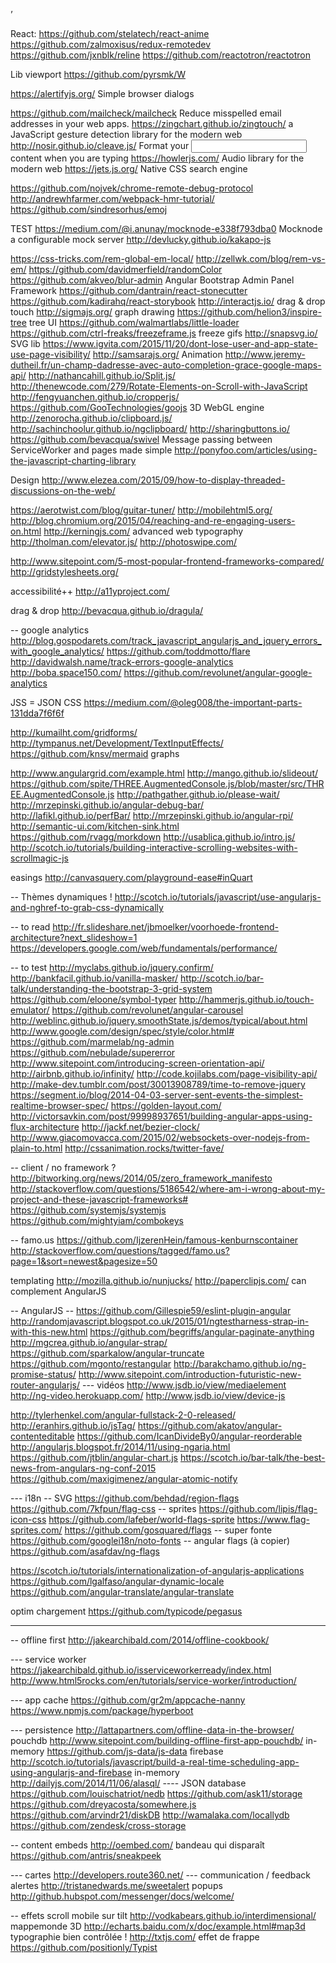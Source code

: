 ’


React:
https://github.com/stelatech/react-anime
https://github.com/zalmoxisus/redux-remotedev
https://github.com/jxnblk/reline
https://github.com/reactotron/reactotron


Lib viewport https://github.com/pyrsmk/W


https://alertifyjs.org/ Simple browser dialogs

https://github.com/mailcheck/mailcheck  Reduce misspelled email addresses in your web apps.
https://zingchart.github.io/zingtouch/  a JavaScript gesture detection library for the modern web
http://nosir.github.io/cleave.js/ Format your <input/> content when you are typing
https://howlerjs.com/ Audio library for the modern web
https://jets.js.org/ Native CSS search engine

https://github.com/nojvek/chrome-remote-debug-protocol
http://andrewhfarmer.com/webpack-hmr-tutorial/
https://github.com/sindresorhus/emoj

TEST
https://medium.com/@i.anunay/mocknode-e338f793dba0 Mocknode a configurable mock server
http://devlucky.github.io/kakapo-js

https://css-tricks.com/rem-global-em-local/
http://zellwk.com/blog/rem-vs-em/
https://github.com/davidmerfield/randomColor
https://github.com/akveo/blur-admin Angular Bootstrap Admin Panel Framework
https://github.com/dantrain/react-stonecutter
https://github.com/kadirahq/react-storybook
http://interactjs.io/ drag & drop touch
http://sigmajs.org/ graph drawing
https://github.com/helion3/inspire-tree tree UI
https://github.com/walmartlabs/little-loader
https://github.com/ctrl-freaks/freezeframe.js freeze gifs
http://snapsvg.io/ SVG lib
https://www.igvita.com/2015/11/20/dont-lose-user-and-app-state-use-page-visibility/
http://samsarajs.org/ Animation
http://www.jeremy-dutheil.fr/un-champ-dadresse-avec-auto-completion-grace-google-maps-api/
http://nathancahill.github.io/Split.js/
http://thenewcode.com/279/Rotate-Elements-on-Scroll-with-JavaScript
http://fengyuanchen.github.io/cropperjs/
https://github.com/GooTechnologies/goojs 3D WebGL engine
http://zenorocha.github.io/clipboard.js/
http://sachinchoolur.github.io/ngclipboard/
http://sharingbuttons.io/
https://github.com/bevacqua/swivel Message passing between ServiceWorker and pages made simple
http://ponyfoo.com/articles/using-the-javascript-charting-library

Design
http://www.elezea.com/2015/09/how-to-display-threaded-discussions-on-the-web/

https://aerotwist.com/blog/guitar-tuner/
http://mobilehtml5.org/
http://blog.chromium.org/2015/04/reaching-and-re-engaging-users-on.html
http://kerningjs.com/ advanced web typography
http://tholman.com/elevator.js/
http://photoswipe.com/

http://www.sitepoint.com/5-most-popular-frontend-frameworks-compared/
http://gridstylesheets.org/

accessibilité++ http://a11yproject.com/

drag & drop http://bevacqua.github.io/dragula/

-- google analytics
http://blog.gospodarets.com/track_javascript_angularjs_and_jquery_errors_with_google_analytics/
https://github.com/toddmotto/flare
http://davidwalsh.name/track-errors-google-analytics
http://boba.space150.com/
https://github.com/revolunet/angular-google-analytics


JSS = JSON CSS https://medium.com/@oleg008/the-important-parts-131dda7f6f6f

http://kumailht.com/gridforms/
http://tympanus.net/Development/TextInputEffects/
https://github.com/knsv/mermaid graphs

http://www.angulargrid.com/example.html
http://mango.github.io/slideout/
https://github.com/spite/THREE.AugmentedConsole.js/blob/master/src/THREE.AugmentedConsole.js
http://pathgather.github.io/please-wait/
http://mrzepinski.github.io/angular-debug-bar/
http://lafikl.github.io/perfBar/
http://mrzepinski.github.io/angular-rpi/
http://semantic-ui.com/kitchen-sink.html
https://github.com/rvagg/morkdown
http://usablica.github.io/intro.js/
http://scotch.io/tutorials/building-interactive-scrolling-websites-with-scrollmagic-js

easings http://canvasquery.com/playground-ease#inQuart

-- Thèmes dynamiques !
http://scotch.io/tutorials/javascript/use-angularjs-and-nghref-to-grab-css-dynamically

-- to read
http://fr.slideshare.net/jbmoelker/voorhoede-frontend-architecture?next_slideshow=1
https://developers.google.com/web/fundamentals/performance/

-- to test
http://myclabs.github.io/jquery.confirm/
http://bankfacil.github.io/vanilla-masker/
http://scotch.io/bar-talk/understanding-the-bootstrap-3-grid-system
https://github.com/eloone/symbol-typer
http://hammerjs.github.io/touch-emulator/
https://github.com/revolunet/angular-carousel
http://weblinc.github.io/jquery.smoothState.js/demos/typical/about.html
http://www.google.com/design/spec/style/color.html#
https://github.com/marmelab/ng-admin
https://github.com/nebulade/supererror
http://www.sitepoint.com/introducing-screen-orientation-api/
http://airbnb.github.io/infinity/
http://code.kojilabs.com/page-visibility-api/
http://make-dev.tumblr.com/post/30013908789/time-to-remove-jquery
https://segment.io/blog/2014-04-03-server-sent-events-the-simplest-realtime-browser-spec/
https://golden-layout.com/
http://victorsavkin.com/post/99998937651/building-angular-apps-using-flux-architecture
http://jackf.net/bezier-clock/
http://www.giacomovacca.com/2015/02/websockets-over-nodejs-from-plain-to.html
http://cssanimation.rocks/twitter-fave/

-- client / no framework ?
http://bitworking.org/news/2014/05/zero_framework_manifesto
http://stackoverflow.com/questions/5186542/where-am-i-wrong-about-my-project-and-these-javascript-frameworks#
https://github.com/systemjs/systemjs
https://github.com/mightyiam/combokeys

-- famo.us
https://github.com/IjzerenHein/famous-kenburnscontainer
http://stackoverflow.com/questions/tagged/famo.us?page=1&sort=newest&pagesize=50

templating http://mozilla.github.io/nunjucks/
http://paperclipjs.com/ can complement AngularJS

-- AngularJS --
https://github.com/Gillespie59/eslint-plugin-angular
http://randomjavascript.blogspot.co.uk/2015/01/ngtestharness-strap-in-with-this-new.html
https://github.com/begriffs/angular-paginate-anything
http://mgcrea.github.io/angular-strap/
https://github.com/sparkalow/angular-truncate
https://github.com/mgonto/restangular
http://barakchamo.github.io/ng-promise-status/
http://www.sitepoint.com/introduction-futuristic-new-router-angularjs/
--- vidéos
http://www.jsdb.io/view/mediaelement
http://ng-video.herokuapp.com/
http://www.jsdb.io/view/device-js

http://tylerhenkel.com/angular-fullstack-2-0-released/
http://eranhirs.github.io/jsTag/
https://github.com/akatov/angular-contenteditable
https://github.com/IcanDivideBy0/angular-reorderable
http://angularjs.blogspot.fr/2014/11/using-ngaria.html
https://github.com/jtblin/angular-chart.js
https://scotch.io/bar-talk/the-best-news-from-angulars-ng-conf-2015
https://github.com/maxigimenez/angular-atomic-notify

--- i18n
-- SVG
https://github.com/behdad/region-flags
https://github.com/7kfpun/flag-css
-- sprites
https://github.com/lipis/flag-icon-css
https://github.com/lafeber/world-flags-sprite
https://www.flag-sprites.com/
https://github.com/gosquared/flags
-- super fonte
https://github.com/googlei18n/noto-fonts
-- angular flags (à copier)
https://github.com/asafdav/ng-flags

https://scotch.io/tutorials/internationalization-of-angularjs-applications
https://github.com/lgalfaso/angular-dynamic-locale
https://github.com/angular-translate/angular-translate

optim chargement https://github.com/typicode/pegasus





-------------------------------------------------------------------------

-- offline first
http://jakearchibald.com/2014/offline-cookbook/

--- service worker
https://jakearchibald.github.io/isserviceworkerready/index.html
http://www.html5rocks.com/en/tutorials/service-worker/introduction/

--- app cache
https://github.com/gr2m/appcache-nanny
https://www.npmjs.com/package/hyperboot

--- persistence
http://lattapartners.com/offline-data-in-the-browser/
pouchdb http://www.sitepoint.com/building-offline-first-app-pouchdb/
in-memory https://github.com/js-data/js-data
firebase http://scotch.io/tutorials/javascript/build-a-real-time-scheduling-app-using-angularjs-and-firebase
in-memory http://dailyjs.com/2014/11/06/alasql/
---- JSON database
https://github.com/louischatriot/nedb
https://github.com/ask11/storage
https://github.com/dreyacosta/somewhere.js
https://github.com/arvindr21/diskDB
http://wamalaka.com/locallydb
https://github.com/zendesk/cross-storage




-- content
embeds http://oembed.com/
bandeau qui disparaît https://github.com/antris/sneakpeek

--- cartes
http://developers.route360.net/
--- communication / feedback
alertes http://tristanedwards.me/sweetalert
popups http://github.hubspot.com/messenger/docs/welcome/


-- effets
scroll mobile sur tilt http://vodkabears.github.io/interdimensional/
mappemonde 3D http://echarts.baidu.com/x/doc/example.html#map3d
typographie bien contrôlée ! http://txtjs.com/
effet de frappe https://github.com/positionly/Typist
